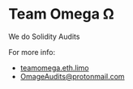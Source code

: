 # Team Omega Ω



We do Solidity Audits


For more info:
* [teamomega.eth.limo](https://teamomega.eth.limo/)
*  OmageAudits@protonmail.com 
